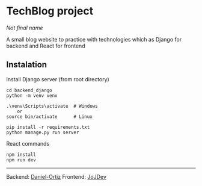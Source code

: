 # TechBlog project
*Not final name*

A small blog website to practice with technologies  which as Django for backend and React for frontend


## Instalation

Install Django server (from root directory)
~~~
cd backend_django 
python -m venv venv

.\venv\Scripts\activate  # Windows
    or
source bin/activate      # Linux

pip install -r requirements.txt
python manage.py run server 
~~~

React commands
~~~
npm install
npm run dev
~~~

---
Backend: [Daniel-Ortiz](https://github.com/Daniel-Ortiz1210/)
Frontend: [JoJDev](https://github.com/JoJDev/)


